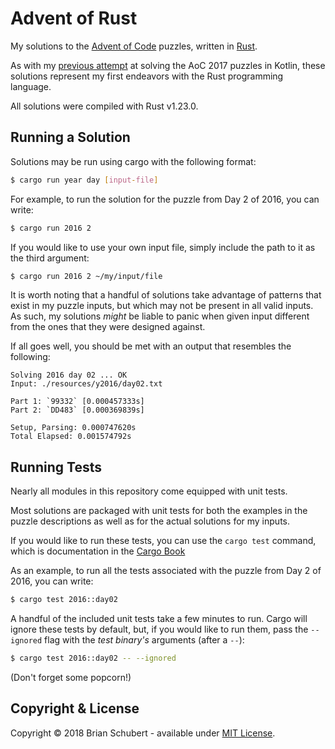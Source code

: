 # Advent of Rust

My solutions to the [Advent of Code][adventofcode] puzzles, written in [Rust][rust].


As with my [previous attempt][aoc-kotlin] at solving the AoC 2017 
puzzles in Kotlin, these solutions represent my first endeavors with 
the Rust programming language. 

All solutions were compiled with Rust v1.23.0.

## Running a Solution

Solutions may be run using cargo with the following format:

```bash
$ cargo run year day [input-file]
```
For example, to run the solution for the puzzle from Day 2 of 2016, you can write:

```bash
$ cargo run 2016 2
```

If you would like to use your own input file, simply include the path to 
it as the third argument:

```bash
$ cargo run 2016 2 ~/my/input/file
```

It is worth noting that a handful of solutions take advantage of patterns
that exist in my puzzle inputs, but which may not be present in all valid 
inputs. As such, my solutions _might_ be liable to panic when given input 
different from the ones that they were designed against.

If all goes well, you should be met with an output that resembles the 
following:
    
    Solving 2016 day 02 ... OK
    Input: ./resources/y2016/day02.txt
    
    Part 1: `99332` [0.000457333s]
    Part 2: `DD483` [0.000369839s]
    
    Setup, Parsing: 0.000747620s
    Total Elapsed: 0.001574792s



## Running Tests

Nearly all modules in this repository come equipped with unit tests.

Most solutions are packaged with unit tests for both the examples in 
the puzzle descriptions as well as for the actual solutions for my inputs.

If you would like to run these tests, you can use the `cargo test` command,
which is documentation in the [Cargo Book][cargo-book]

As an example, to run all the tests associated with the puzzle from Day 2 of 2016, 
you can write:

```bash
$ cargo test 2016::day02
```

A handful of the included unit tests take a few minutes to run. 
Cargo will ignore these tests by default, but, if you would like to run them,
pass the `--ignored` flag with the _test binary's_ arguments (after a `--`):

```bash
$ cargo test 2016::day02 -- --ignored
```

(Don't forget some popcorn!)

## Copyright & License
Copyright &copy; 2018 Brian Schubert - available under [MIT License][license].

[adventofcode]: https://adventofcode.com/
[rust]: https://www.rust-lang.org/en-US/
[aoc-kotlin]: https://github.com/blueschu/Advent-Of-Code
[license]: https://github.com/blueschu/Advent-Of-Rust/blob/master/LICENSE
[cargo-book]: https://doc.rust-lang.org/cargo/guide/tests.html
